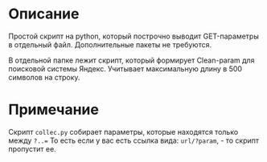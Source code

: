 # Описание

Простой скрипт на python, который построчно выводит GET-параметры в отдельный файл. Дополнительные пакеты не требуются.

В отдельной папке лежит скрипт, который формирует Clean-param для поисковой системы Яндекс. Учитывает максимальную длину в 500 символов на строку.

# Примечание

Скрипт `collec.py` собирает параметры, которые находятся только между `?..=` То есть если у вас есть ссылка вида: `url/?param`, - то скрипт пропустит ее.
